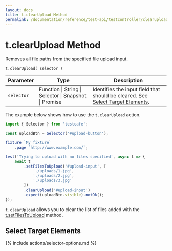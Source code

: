 ```yaml
---
layout: docs
title: t.clearUpload Method
permalink: /documentation/reference/test-api/testcontroller/clearupload.html
---
```

# t.clearUpload Method

Removes all file paths from the specified file upload input.

```text
t.clearUpload( selector )
```

Parameter  | Type                                              | Description
---------- | ------------------------------------------------- | -------------------------------------------------------------------------------------------------------------------------
`selector` | Function &#124; String &#124; Selector &#124; Snapshot &#124; Promise | Identifies the input field that should be cleared. See [Select Target Elements](#select-target-elements).

The example below shows how to use the `t.clearUpload` action.

```js
import { Selector } from 'testcafe';

const uploadBtn = Selector('#upload-button');

fixture `My fixture`
    .page `http://www.example.com/`;

test('Trying to upload with no files specified', async t => {
    await t
        .setFilesToUpload('#upload-input', [
            './uploads/1.jpg',
            './uploads/2.jpg',
            './uploads/3.jpg'
        ])
        .clearUpload('#upload-input')
        .expect(uploadBtn.visible).notOk();
});
```

`t.clearUpload` allows you to clear the list of files added with the [t.setFilesToUpload](setfilestoupload.md) method.

## Select Target Elements

{% include actions/selector-options.md %}
